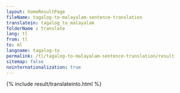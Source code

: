 ```yaml
---
layout: homeResultPage
fileName: tagalog-to-malayalam-sentence-translation
translatein: tagalog_to_malayalam
folderName : translate
lang: tl
from: tl
to: ml
langname: tagalog-to
permalink: /tl/tagalog-to-malayalam-sentence-translation/result
sitemap: false
nointernationalization: true
---
```

{% include result/translateinto.html %}

<script src="/js/result/translation.js" data-foldername="{{page.folderName}}" data-lang="{{page.lang}}"></script>
